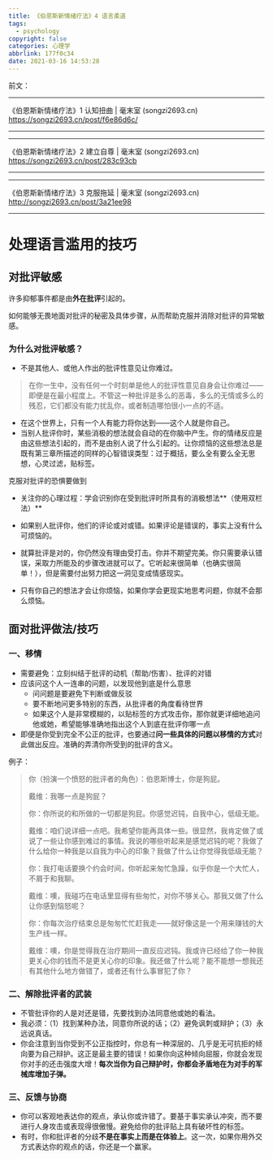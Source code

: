 ```yaml
---
title: 《伯恩斯新情绪疗法》4 语言柔道
tags:
  - psychology
copyright: false
categories: 心理学
abbrlink: 177f0c34
date: 2021-03-16 14:53:28
---
```


<!-- toc -->

前文：

---

《伯恩斯新情绪疗法》1 认知扭曲 | 毫末室 (songzi2693.cn)
https://songzi2693.cn/post/f6e86d6c/

---

---

《伯恩斯新情绪疗法》2 建立自尊 | 毫末室 (songzi2693.cn)
https://songzi2693.cn/post/283c93cb

---

---

《伯恩斯新情绪疗法》3 克服拖延 | 毫末室 (songzi2693.cn)
http://songzi2693.cn/post/3a21ee98

---

# 处理语言滥用的技巧

## 对批评敏感

许多抑郁事件都是由**外在批评**引起的。

如何能够无畏地面对批评的秘密及具体步骤，从而帮助克服并消除对批评的异常敏感。

### 为什么对批评敏感？

- 不是其他人、或他人作出的批评性意见让你难过。

> 在你一生中，没有任何一个时刻单是他人的批评性意见自身会让你难过——即便是在最小程度上。不管这一种批评是多么的恶毒，多么的无情或多么的残忍，它们都没有能力扰乱你，或者制造哪怕很小一点的不适。

- 在这个世界上，只有一个人有能力将你达到——这个人就是你自己。
- 当别人批评你时，某些消极的想法就会自动的在你脑中产生。你的情绪反应是由这些想法引起的，而不是由别人说了什么引起的。让你烦恼的这些想法总是既有第三章所描述的同样的心智错误类型：过于概括，要么全有要么全无思想，心灵过滤，贴标签。

克服对批评的恐惧要做到

- 关注你的心理过程：学会识别你在受到批评时所具有的消极想法**（使用双栏法）**

- 如果别人批评你，他们的评论或对或错。如果评论是错误的，事实上没有什么可烦恼的。
- 就算批评是对的，你仍然没有理由受打击。你并不期望完美。你只需要承认错误，采取力所能及的步骤改进就可以了。它听起来很简单（也确实很简单！），但是需要付出努力把这一洞见变成情感现实。
- 只有你自己的想法才会让你烦恼，如果你学会更现实地思考问题，你就不会那么烦恼。

## 面对批评做法/技巧

### 一、移情

- 需要避免：立刻纠结于批评的动机（帮助/伤害）、批评的对错
- 应该问这个人一连串的问题，以发现他到底是什么意思
  - 问问题是要避免下判断或做反驳
  - 要不断地问更多特别的东西，从批评者的角度看待世界
  - 如果这个人是非常模糊的，以贴标签的方式攻击你，那你就更详细地追问他或她，希望能够准确地指出这个人到底在批评你哪一点
- 即便是你受到完全不公正的批评，也要通过**问一些具体的问题以移情的方式**对此做出反应。准确的弄清你所受到的批评的含义。

例子：

> 你（扮演一个愤怒的批评者的角色）：伯恩斯博士，你是狗屁。　　
>
> 戴维：我哪一点是狗屁？　　
>
> 你：你所说的和所做的一切都是狗屁。你感觉迟钝，自我中心，低级无能。　　
>
> 戴维：咱们说详细一点吧。我希望你能再具体一些。很显然，我肯定做了或说了一些让你感到难过的事情。我说的哪些听起来是感觉迟钝的呢？我做了什么给你一种我是以自我为中心的印象？我做了什么让你觉得我低级无能？　　
>
> 你：我打电话要换个约会时间，你听起来匆忙急躁，似乎你是一个大忙人，不屑于和我聊。　　
>
> 戴维：噢，我碰巧在电话里显得有些匆忙，对你不够关心。那我又做了什么让你感到恼怒呢？　　
>
> 你：你每次治疗结束总是匆匆忙忙赶我走——就好像这是一个用来赚钱的大生产线一样。　　
>
> 戴维：噢，你是觉得我在治疗期间一直反应迟钝。我或许已经给了你一种我更关心你的钱而不是更关心你的印象。我还做了什么呢？能不能想一想我还有其他什么地方做错了，或者还有什么事冒犯了你？

### 二、解除批评者的武装

- 不管批评你的人是对还是错，先要找到办法同意他或她的看法。
- 我必须：（1）找到某种办法，同意你所说的话；（2）避免讽刺或辩护；（3）永远说真话。
- 你会注意到当你受到不公正指控时，你总有一种深层的、几乎是无可抗拒的倾向要为自己辩护。这正是最主要的错误！如果你向这种倾向屈服，你就会发现你对手的还击强度大增！**每次当你为自己辩护时，你都会矛盾地在为对手的军械库增加子弹。**

### 三、反馈与协商

- 你可以客观地表达你的观点，承认你或许错了。要基于事实承认冲突，而不要进行人身攻击或表现得很傲慢。避免给你的批评贴上具有破坏性的标签。
- 有时，你和批评者的分歧**不是在事实上而是在体验上**。这一次，如果你用外交方式表达你的观点的话，你还是一个赢家。